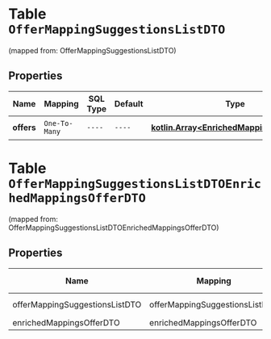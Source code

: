 
# Table `OfferMappingSuggestionsListDTO`
(mapped from: OfferMappingSuggestionsListDTO)

## Properties
Name | Mapping | SQL Type | Default | Type | Description | Notes
---- | ------- | -------- | ------- | ---- | ----------- | -----
**offers** | `One-To-Many` | `----` | `----`  | [**kotlin.Array&lt;EnrichedMappingsOfferDTO&gt;**](EnrichedMappingsOfferDTO.md) | Список товаров. | 


# **Table `OfferMappingSuggestionsListDTOEnrichedMappingsOfferDTO`**
(mapped from: OfferMappingSuggestionsListDTOEnrichedMappingsOfferDTO)

## Properties
Name | Mapping | SQL Type | Default | Type | Description | Notes
---- | ------- | -------- | ------- | ---- | ----------- | -----
offerMappingSuggestionsListDTO | offerMappingSuggestionsListDTO | long | | kotlin.Long | Primary Key | *one*
enrichedMappingsOfferDTO | enrichedMappingsOfferDTO | long | | kotlin.Long | Foreign Key | *many*



